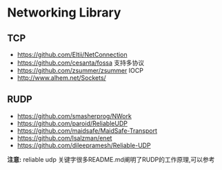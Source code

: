 # Networking Library

## TCP
* https://github.com/Eltii/NetConnection
* https://github.com/cesanta/fossa 支持多协议
* https://github.com/zsummer/zsummer IOCP
* http://www.alhem.net/Sockets/

## RUDP
* https://github.com/smasherprog/NWork
* https://github.com/paroid/ReliableUDP
* https://github.com/maidsafe/MaidSafe-Transport
* https://github.com/lsalzman/enet
* https://github.com/dileepramesh/Reliable-UDP

**注意:** reliable udp 关键字很多README.md阐明了RUDP的工作原理,可以参考